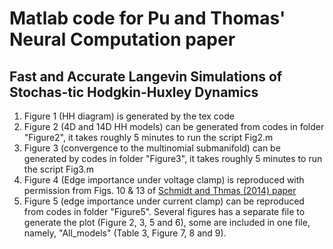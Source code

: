 # Matlab code for Pu and Thomas' Neural Computation paper
## Fast and Accurate Langevin Simulations of Stochas-tic Hodgkin-Huxley Dynamics
1. Figure 1 (HH diagram) is generated by the tex code
2. Figure 2 (4D and 14D HH models) can be generated from codes in folder "Figure2", it takes roughly 5 minutes to run the script Fig2.m
3. Figure 3 (convergence to the multinomial submanifold) can be generated by codes in folder "Figure3", it takes roughly 5 minutes to run the script Fig3.m
4. Figure 4 (Edge importance under voltage clamp) is reproduced with permission from Figs. 10 & 13 of [Schmidt and Thmas (2014) paper](https://pubmed.ncbi.nlm.nih.gov/24742077/)
5. Figure 5 (edge importance under current clamp) can be reproduced from codes in folder "Figure5". 
Several figures has a separate file to generate the plot (Figure 2, 3, 5 and 6), some are included in one file, namely, "All_models" (Table 3, Figure 7, 8 and 9).

